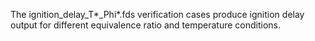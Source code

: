 The ignition_delay_T*_Phi*.fds verification cases produce ignition delay output for different equivalence ratio and temperature conditions. 

